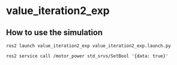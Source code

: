 # value_iteration2_exp

## How to use the simulation
```
ros2 launch value_iteration2_exp value_iteration2_exp.launch.py
```
```
ros2 service call /motor_power std_srvs/SetBool '{data: true}'
```
